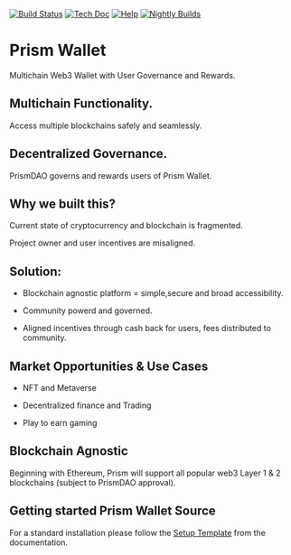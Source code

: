 [![Build Status](http://runbot.odoo.com/runbot/badge/flat/1/master.svg)](https://github.com/hoangviethung/prism)
[![Tech Doc](http://img.shields.io/badge/master-docs-875A7B.svg?style=flat&colorA=8F8F8F)](https://github.com/hoangviethung/prism)
[![Help](http://img.shields.io/badge/master-help-875A7B.svg?style=flat&colorA=8F8F8F)](https://github.com/hoangviethung/prism)
[![Nightly Builds](http://img.shields.io/badge/master-nightly-875A7B.svg?style=flat&colorA=8F8F8F)](https://github.com/hoangviethung/prism)

# Prism Wallet

Multichain Web3 Wallet with User Governance and Rewards.

## Multichain Functionality.

Access multiple blockchains safely and seamlessly.

## Decentralized Governance.

PrismDAO governs and rewards users of Prism Wallet.

## Why we built this?

Current state of cryptocurrency and blockchain is fragmented.

Project owner and user incentives are misaligned.

## Solution:

-   Blockchain agnostic platform = simple,secure and broad accessibility.

-   Community powerd and governed.

-   Aligned incentives through cash back for users, fees distributed to community.

## Market Opportunities & Use Cases

-   NFT and Metaverse

-   Decentralized finance and Trading

-   Play to earn gaming

## Blockchain Agnostic

Beginning with Ethereum, Prism will support all popular web3 Layer 1 & 2 blockchains (subject to PrismDAO approval).

## Getting started Prism Wallet Source

For a standard installation please follow the <a href="https://github.com/hoangviethung/prism">Setup Template</a>
from the documentation.
